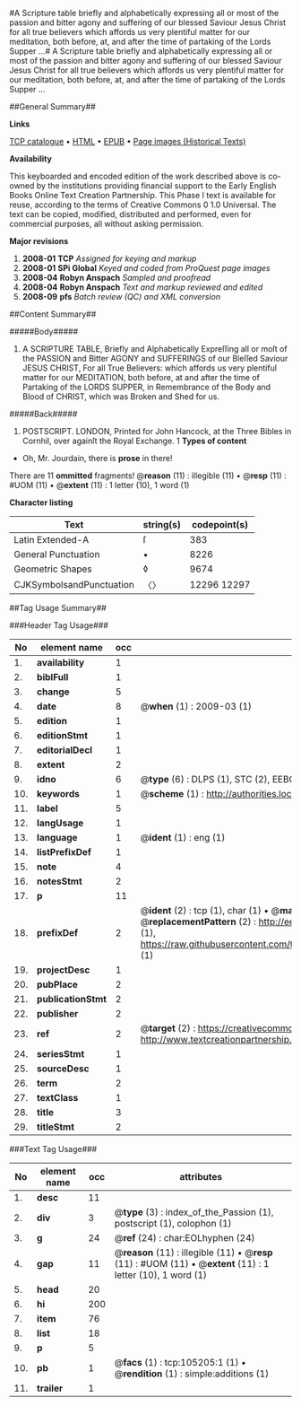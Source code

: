 #A Scripture table briefly and alphabetically expressing all or most of the passion and bitter agony and suffering of our blessed Saviour Jesus Christ for all true believers which affords us very plentiful matter for our meditation, both before, at, and after the time of partaking of the Lords Supper ...#
A Scripture table briefly and alphabetically expressing all or most of the passion and bitter agony and suffering of our blessed Saviour Jesus Christ for all true believers which affords us very plentiful matter for our meditation, both before, at, and after the time of partaking of the Lords Supper ...

##General Summary##

**Links**

[TCP catalogue](http://www.ota.ox.ac.uk/tcp/)  • 
[HTML](http://tei.it.ox.ac.uk/tcp/Texts-HTML/free/A58/A58847.html)  • 
[EPUB](http://tei.it.ox.ac.uk/tcp/Texts-EPUB/free/A58/A58847.epub) • 
[Page images (Historical Texts)](https://data.historicaltexts.jisc.ac.uk/view?pubId=eebo-16268375e&pageId=eebo-16268375e-105205-1)

**Availability**

This keyboarded and encoded edition of the
	       work described above is co-owned by the institutions
	       providing financial support to the Early English Books
	       Online Text Creation Partnership. This Phase I text is
	       available for reuse, according to the terms of Creative
	       Commons 0 1.0 Universal. The text can be copied,
	       modified, distributed and performed, even for
	       commercial purposes, all without asking permission.

**Major revisions**

1. __2008-01__ __TCP__ *Assigned for keying and markup*
1. __2008-01__ __SPi Global__ *Keyed and coded from ProQuest page images*
1. __2008-04__ __Robyn Anspach__ *Sampled and proofread*
1. __2008-04__ __Robyn Anspach__ *Text and markup reviewed and edited*
1. __2008-09__ __pfs__ *Batch review (QC) and XML conversion*

##Content Summary##

#####Body#####

1. A SCRIPTURE TABLE, Briefly and Alphabetically Expreſſing all or moſt of the PASSION and Bitter AGONY and SUFFERINGS of our Bleſſed Saviour JESUS CHRIST, For all True Believers: which affords us very plentiful matter for our MEDITATION, both before, at and after the time of Partaking of the LORDS SUPPER, in Remembrance of the Body and Blood of CHRIST, which was Broken and Shed for us.

#####Back#####

1. POSTSCRIPT.
LONDON, Printed for John Hancock, at the Three Bibles in Cornhil, over againſt the Royal Exchange. 1
**Types of content**

  * Oh, Mr. Jourdain, there is **prose** in there!

There are 11 **ommitted** fragments! 
 @__reason__ (11) : illegible (11)  •  @__resp__ (11) : #UOM (11)  •  @__extent__ (11) : 1 letter (10), 1 word (1)

**Character listing**


|Text|string(s)|codepoint(s)|
|---|---|---|
|Latin Extended-A|ſ|383|
|General Punctuation|•|8226|
|Geometric Shapes|◊|9674|
|CJKSymbolsandPunctuation|〈〉|12296 12297|

##Tag Usage Summary##

###Header Tag Usage###

|No|element name|occ|attributes|
|---|---|---|---|
|1.|__availability__|1||
|2.|__biblFull__|1||
|3.|__change__|5||
|4.|__date__|8| @__when__ (1) : 2009-03 (1)|
|5.|__edition__|1||
|6.|__editionStmt__|1||
|7.|__editorialDecl__|1||
|8.|__extent__|2||
|9.|__idno__|6| @__type__ (6) : DLPS (1), STC (2), EEBO-CITATION (1), OCLC (1), VID (1)|
|10.|__keywords__|1| @__scheme__ (1) : http://authorities.loc.gov/ (1)|
|11.|__label__|5||
|12.|__langUsage__|1||
|13.|__language__|1| @__ident__ (1) : eng (1)|
|14.|__listPrefixDef__|1||
|15.|__note__|4||
|16.|__notesStmt__|2||
|17.|__p__|11||
|18.|__prefixDef__|2| @__ident__ (2) : tcp (1), char (1)  •  @__matchPattern__ (2) : ([0-9\-]+):([0-9IVX]+) (1), (.+) (1)  •  @__replacementPattern__ (2) : http://eebo.chadwyck.com/downloadtiff?vid=$1&page=$2 (1), https://raw.githubusercontent.com/textcreationpartnership/Texts/master/tcpchars.xml#$1 (1)|
|19.|__projectDesc__|1||
|20.|__pubPlace__|2||
|21.|__publicationStmt__|2||
|22.|__publisher__|2||
|23.|__ref__|2| @__target__ (2) : https://creativecommons.org/publicdomain/zero/1.0/ (1), http://www.textcreationpartnership.org/docs/. (1)|
|24.|__seriesStmt__|1||
|25.|__sourceDesc__|1||
|26.|__term__|2||
|27.|__textClass__|1||
|28.|__title__|3||
|29.|__titleStmt__|2||


###Text Tag Usage###

|No|element name|occ|attributes|
|---|---|---|---|
|1.|__desc__|11||
|2.|__div__|3| @__type__ (3) : index_of_the_Passion (1), postscript (1), colophon (1)|
|3.|__g__|24| @__ref__ (24) : char:EOLhyphen (24)|
|4.|__gap__|11| @__reason__ (11) : illegible (11)  •  @__resp__ (11) : #UOM (11)  •  @__extent__ (11) : 1 letter (10), 1 word (1)|
|5.|__head__|20||
|6.|__hi__|200||
|7.|__item__|76||
|8.|__list__|18||
|9.|__p__|5||
|10.|__pb__|1| @__facs__ (1) : tcp:105205:1 (1)  •  @__rendition__ (1) : simple:additions (1)|
|11.|__trailer__|1||
